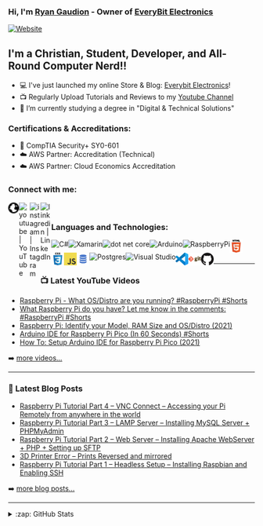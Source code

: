 ### Hi, I'm [Ryan Gaudion][linkedin] - Owner of [EveryBit Electronics][website]

[![Website](https://img.shields.io/website?label=EverybitElectronics&style=for-the-badge&url=https%3A%2F%2Feverybitelectronics.co.uk)](https://everybitelectronics.co.uk)

## I'm a Christian, Student, Developer, and All-Round Computer Nerd!!

- 💻 I've just launched my online Store & Blog: [Everybit Electronics][website]!
- 📺 Regularly Upload Tutorials and Reviews to my [Youtube Channel][youtube]
- 🌱 I’m currently studying a degree in "Digital & Technical Solutions"

### Certifications & Accreditations:
- 🔐 CompTIA Security+ SY0-601
- ☁️ AWS Partner: Accreditation (Technical)
- ☁️ AWS Partner: Cloud Economics Accreditation


### Connect with me:

[<img align="left" alt="everybitelectronics.com" width="22px" src="https://raw.githubusercontent.com/iconic/open-iconic/master/svg/globe.svg" />][website]
[<img align="left" alt="youtube | YouTube" width="22px" src="https://cdn.jsdelivr.net/npm/simple-icons@v3/icons/youtube.svg" />][youtube]
[<img align="left" alt="instagram | Instagram" width="22px" src="https://cdn.jsdelivr.net/npm/simple-icons@v3/icons/instagram.svg" />][instagram]
[<img align="left" alt="linkedin | LinkedIn" width="22px" src="https://cdn.jsdelivr.net/npm/simple-icons@v3/icons/linkedin.svg" />][linkedin]

<br />

### Languages and Technologies:

[<img align="left" alt="C#" height="26px" src="https://seeklogo.com/images/C/c-sharp-c-logo-02F17714BA-seeklogo.com.png" />][esp32playlist]
[<img align="left" alt="Xamarin" height="26px" src="https://seeklogo.com/images/X/xamarin-logo-348B1EB629-seeklogo.com.png" />][esp32playlist]
[<img align="left" alt="dot net core" height="26px" src="https://upload.wikimedia.org/wikipedia/commons/thumb/e/ee/.NET_Core_Logo.svg/1200px-.NET_Core_Logo.svg.png" />][esp32playlist]
[<img align="left" alt="Arduino" height="26px" src="https://brandslogos.com/wp-content/uploads/images/large/arduino-logo-1.png" />][esp32playlist]
[<img align="left" alt="RaspberryPi" height="26px" src="https://www.raspberrypi.org/wp-content/uploads/2011/10/Raspi-PGB001.png" />][raspberrypiplaylist]
[<img align="left" alt="HTML" height="26px" src="https://raw.githubusercontent.com/github/explore/80688e429a7d4ef2fca1e82350fe8e3517d3494d/topics/html/html.png" />][esp32playlist]
[<img align="left" alt="CSS" height="26px" src="https://raw.githubusercontent.com/github/explore/80688e429a7d4ef2fca1e82350fe8e3517d3494d/topics/css/css.png" />][esp32playlist]
[<img align="left" alt="JavaScript" height="26px" src="https://raw.githubusercontent.com/github/explore/80688e429a7d4ef2fca1e82350fe8e3517d3494d/topics/javascript/javascript.png" />][esp32playlist]
[<img align="left" alt="SQL" height="26px" src="https://raw.githubusercontent.com/github/explore/80688e429a7d4ef2fca1e82350fe8e3517d3494d/topics/sql/sql.png" />][esp32playlist]
[<img align="left" alt="Postgres" height="26px" src="https://upload.wikimedia.org/wikipedia/commons/thumb/2/29/Postgresql_elephant.svg/1200px-Postgresql_elephant.svg.png" />][esp32playlist]
[<img align="left" alt="Visual Studio" height="26px" src="https://1000logos.net/wp-content/uploads/2020/08/Visual-Studio-Logo.png" />][esp32playlist]
[<img align="left" alt="Visual Studio Code" height="26px" src="https://raw.githubusercontent.com/github/explore/80688e429a7d4ef2fca1e82350fe8e3517d3494d/topics/visual-studio-code/visual-studio-code.png" />][esp32playlist]
[<img align="left" alt="Git" height="26px" src="https://raw.githubusercontent.com/github/explore/80688e429a7d4ef2fca1e82350fe8e3517d3494d/topics/git/git.png" />][esp32playlist]
[<img align="left" alt="GitHub" height="26px" src="https://raw.githubusercontent.com/github/explore/78df643247d429f6cc873026c0622819ad797942/topics/github/github.png" />][esp32playlist]

<br />
<br />

---

### 📺 Latest YouTube Videos

<!-- YOUTUBE:START -->
- [Raspberry Pi - What OS/Distro are you running? #RaspberryPi #Shorts](https://www.youtube.com/watch?v=Bn-iB4P9Iqo)
- [What Raspberry Pi do you have? Let me know in the comments: #RaspberryPi #Shorts](https://www.youtube.com/watch?v=UVQhCypaKQY)
- [Raspberry Pi: Identify your Model, RAM Size and OS/Distro (2021)](https://www.youtube.com/watch?v=fBUY_oPOtMI)
- [Arduino IDE for Raspberry Pi Pico (In 60 Seconds) #Shorts](https://www.youtube.com/watch?v=6ew6Ag3XE4E)
- [How To: Setup Arduino IDE for Raspberry Pi Pico (2021)](https://www.youtube.com/watch?v=VZnwHVvq5-k)
<!-- YOUTUBE:END -->

➡️ [more videos...][youtube]

---

### 📕 Latest Blog Posts

<!-- BLOG-POST-LIST:START -->
- [Raspberry Pi Tutorial Part 4 – VNC Connect – Accessing your Pi Remotely from anywhere in the world](https://www.everybitelectronics.co.uk/blog/raspberry-pi-tutorial-part-4-vnc-connect/)
- [Raspberry Pi Tutorial Part 3 – LAMP Server – Installing MySQL Server + PHPMyAdmin](https://www.everybitelectronics.co.uk/blog/raspberry-pi-tutorial-part-3-lamp-server/)
- [Raspberry Pi Tutorial Part 2 – Web Server – Installing Apache WebServer + PHP + Setting up SFTP](https://www.everybitelectronics.co.uk/blog/raspberry-pi-tutorial-part-2-web-server/)
- [3D Printer Error – Prints Reversed and mirrored](https://www.everybitelectronics.co.uk/blog/3d-printer-error-prints-reversed/)
- [Raspberry Pi Tutorial Part 1 – Headless Setup – Installing Raspbian and Enabling SSH](https://www.everybitelectronics.co.uk/blog/raspberry-pi-part-1-headless-setup/)
<!-- BLOG-POST-LIST:END -->

➡️ [more blog posts...](http://everybitelectronics.co.uk/blog)

---


<details>
  <summary>:zap: GitHub Stats</summary>

  <img align="left" alt="Ryan's GitHub Stats" src="https://github-readme-stats.codestackr.vercel.app/api?username=RyanGaudion&show_icons=true&hide_border=true&theme=dark" />

</details>

[website]: https://www.everybitelectronics.co.uk/
[youtube]: https://www.youtube.com/channel/UCbxm4-qhyXWXYk4w5Tr1pkw
[instagram]: https://instagram.com/everybitelectronics
[linkedin]: https://uk.linkedin.com/in/ryan-gaudion-a2a95b175
[raspberrypiplaylist]: https://www.youtube.com/watch?v=anQgEc13wus&list=PLzMQZEg71OYarL_ZKhxnP6oui8tvODa4R
[esp32playlist]: https://www.youtube.com/watch?v=Z4mN9u93sWA&list=PLzMQZEg71OYY6BV9w1_Ti-kBOxE5J7syC
